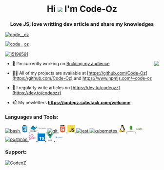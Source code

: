 <h1 align="center">Hi <img src="https://media.giphy.com/media/hvRJCLFzcasrR4ia7z/giphy.gif" width="25px"> I'm Code-Oz</h1>
<h3 align="center">Love JS, love writting dev article and share my knowledges</h3>

<p align="left">
<a href="https://twitter.com/code__oz" target="blank"><img src="https://img.shields.io/twitter/follow/code__oz?logo=twitter&style=for-the-badge" alt="code__oz" /></a> </p>
<p align="left">
<a href="https://dev.to/codeozz" target="blank"><img src="https://img.shields.io/badge/dev.to-0A0A0A?style=for-the-badge&logo=dev.to&logoColor=white" alt="code__oz" /></a> </p>

<p align="left">
<a href="https://stackoverflow.com/users/15196591" target="blank"><img align="center" src="https://raw.githubusercontent.com/rahuldkjain/github-profile-readme-generator/master/src/images/icons/Social/stack-overflow.svg" alt="15196591" height="35" width="35" /></a>
</p>

<img align="right" src="https://media.giphy.com/media/z5iCvo1oCbqt7ukMQs/giphy.gif">

- 🔭 I’m currently working on [Building my audience](https://twitter.com/Code__oz)

- 👨‍💻 All of my projects are available at [https://github.com/Code-Oz](https://github.com/Code-Oz) and https://www.npmjs.com/~code-oz

- 📝 I regularly write articles on [https://dev.to/codeozz](https://dev.to/codeozz)

- 📫 My newletters **https://codeoz.substack.com/welcome**

<h3 align="left">Languages and Tools:</h3>

<p align="left">

<a href="https://www.gnu.org/software/bash/" target="_blank"> <img src="https://www.vectorlogo.zone/logos/gnu_bash/gnu_bash-icon.svg" alt="bash" width="25" height="25"/> </a>
<a href="https://www.w3schools.com/css/" target="_blank"> <img src="https://raw.githubusercontent.com/devicons/devicon/master/icons/css3/css3-original-wordmark.svg" alt="css3" width="25" height="25"/> </a>
<a href="https://www.docker.com/" target="_blank"> <img src="https://raw.githubusercontent.com/devicons/devicon/master/icons/docker/docker-original-wordmark.svg" alt="docker" width="25" height="25"/> </a>
 <a href="https://expressjs.com" target="_blank"> <img src="https://raw.githubusercontent.com/devicons/devicon/master/icons/express/express-original-wordmark.svg" alt="express" width="25" height="25"/> </a>
<a href="https://git-scm.com/" target="_blank"> <img src="https://www.vectorlogo.zone/logos/git-scm/git-scm-icon.svg" alt="git" width="25" height="25"/> </a>
<a href="https://www.w3.org/html/" target="_blank"> <img src="https://raw.githubusercontent.com/devicons/devicon/master/icons/html5/html5-original-wordmark.svg" alt="html5" width="25" height="25"/> </a>
<a href="https://developer.mozilla.org/en-US/docs/Web/JavaScript" target="_blank"> <img src="https://raw.githubusercontent.com/devicons/devicon/master/icons/javascript/javascript-original.svg" alt="javascript" width="25" height="25"/> </a>
<a href="https://jestjs.io" target="_blank"> <img src="https://www.vectorlogo.zone/logos/jestjsio/jestjsio-icon.svg" alt="jest" width="25" height="25"/> </a>
<a href="https://kubernetes.io" target="_blank"> <img src="https://www.vectorlogo.zone/logos/kubernetes/kubernetes-icon.svg" alt="kubernetes" width="25" height="25"/> </a>
<a href="https://www.linux.org/" target="_blank"> <img src="https://raw.githubusercontent.com/devicons/devicon/master/icons/linux/linux-original.svg" alt="linux" width="25" height="25"/> </a>
<a href="https://www.mongodb.com/" target="_blank"> <img src="https://raw.githubusercontent.com/devicons/devicon/master/icons/mongodb/mongodb-original-wordmark.svg" alt="mongodb" width="25" height="25"/> </a>
 <a href="https://nodejs.org" target="_blank"> <img src="https://raw.githubusercontent.com/devicons/devicon/master/icons/nodejs/nodejs-original-wordmark.svg" alt="nodejs" width="25" height="25"/> </a>
<a href="https://postman.com" target="_blank"> <img src="https://www.vectorlogo.zone/logos/getpostman/getpostman-icon.svg" alt="postman" width="25" height="25"/> </a>
<a href="https://sass-lang.com" target="_blank"> <img src="https://raw.githubusercontent.com/devicons/devicon/master/icons/sass/sass-original.svg" alt="sass" width="25" height="25"/> </a>
<a href="https://www.typescriptlang.org/" target="_blank"> <img src="https://raw.githubusercontent.com/devicons/devicon/master/icons/typescript/typescript-original.svg" alt="typescript" width="25" height="25"/> </a>
<a href="https://vuejs.org/" target="_blank"> <img src="https://raw.githubusercontent.com/devicons/devicon/master/icons/vuejs/vuejs-original-wordmark.svg" alt="vuejs" width="25" height="25"/> </a>
<a href="https://webpack.js.org" target="_blank"> <img src="https://raw.githubusercontent.com/devicons/devicon/d00d0969292a6569d45b06d3f350f463a0107b0d/icons/webpack/webpack-original-wordmark.svg" alt="webpack" width="25" height="25"/> </a>

</p>



<h3 align="left">Support:</h3>

<p>
<a href="https://www.buymeacoffee.com/CodeoZ"> <img align="left" src="https://cdn.buymeacoffee.com/buttons/v2/default-yellow.png" height="50" width="210" alt="CodeoZ" /></a></p><br><br>
